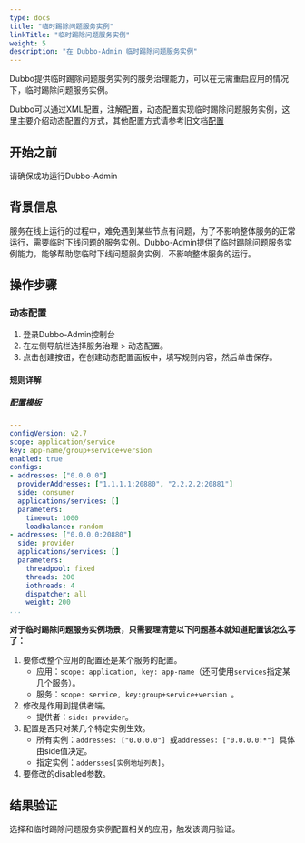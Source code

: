 ```yaml
---
type: docs
title: "临时踢除问题服务实例"
linkTitle: "临时踢除问题服务实例"
weight: 5
description: "在 Dubbo-Admin 临时踢除问题服务实例"
---
```



Dubbo提供临时踢除问题服务实例的服务治理能力，可以在无需重启应用的情况下，临时踢除问题服务实例。

Dubbo可以通过XML配置，注解配置，动态配置实现临时踢除问题服务实例，这里主要介绍动态配置的方式，其他配置方式请参考旧文档[配置](https://dubbo.apache.org/zh-cn/docsv2.7/user/configuration/)


## 开始之前

请确保成功运行Dubbo-Admin

## 背景信息

服务在线上运行的过程中，难免遇到某些节点有问题，为了不影响整体服务的正常运行，需要临时下线问题的服务实例。Dubbo-Admin提供了临时踢除问题服务实例能力，能够帮助您临时下线问题服务实例，不影响整体服务的运行。



## 操作步骤

### 动态配置

1. 登录Dubbo-Admin控制台
2. 在左侧导航栏选择服务治理 > 动态配置。
3. 点击创建按钮，在创建动态配置面板中，填写规则内容，然后单击保存。



#### 规则详解

##### 配置模板

```yaml
---
configVersion: v2.7
scope: application/service
key: app-name/group+service+version
enabled: true
configs:
- addresses: ["0.0.0.0"]
  providerAddresses: ["1.1.1.1:20880", "2.2.2.2:20881"]
  side: consumer
  applications/services: []
  parameters:
    timeout: 1000
    loadbalance: random
- addresses: ["0.0.0.0:20880"]
  side: provider
  applications/services: []
  parameters:
    threadpool: fixed
    threads: 200
    iothreads: 4
    dispatcher: all
    weight: 200
...
```

**对于临时踢除问题服务实例场景，只需要理清楚以下问题基本就知道配置该怎么写了：**

1. 要修改整个应用的配置还是某个服务的配置。
   - 应用：`scope: application, key: app-name`（还可使用`services`指定某几个服务）。
   - 服务：`scope: service, key:group+service+version `。
2. 修改是作用到提供者端。
   - 提供者：`side: provider`。
3. 配置是否只对某几个特定实例生效。
   - 所有实例：`addresses: ["0.0.0.0"] `或`addresses: ["0.0.0.0:*"] `具体由side值决定。
   - 指定实例：`addersses[实例地址列表]`。
4. 要修改的disabled参数。

## 结果验证
选择和临时踢除问题服务实例配置相关的应用，触发该调用验证。